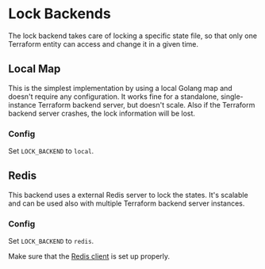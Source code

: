 # Lock Backends

The lock backend takes care of locking a specific state file, so that only one Terraform entity can access and change it in a given time.

## Local Map

This is the simplest implementation by using a local Golang map and doesn't require any configuration. It works fine for a standalone, single-instance Terraform backend server, but doesn't scale. Also if the Terraform backend server crashes, the lock information will be lost.

### Config
Set `LOCK_BACKEND` to `local`.

## Redis

This backend uses a external Redis server to lock the states. It's scalable and can be used also with multiple Terraform backend server instances.

### Config
Set `LOCK_BACKEND` to `redis`.

Make sure that the [Redis client](clients.md#redis-client) is set up properly.
